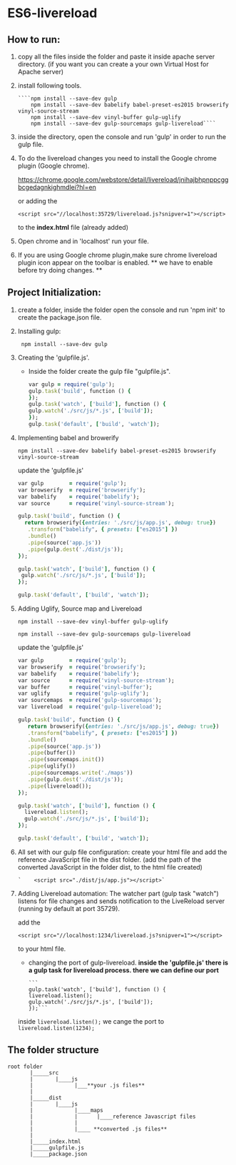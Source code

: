# ES6-livereload

## How to run:

1. copy all the files inside the folder and paste it inside apache server directory.
   (if you want you can create a your own Virtual Host for Apache server)
   
2. install following tools.

       ````npm install --save-dev gulp
           npm install --save-dev babelify babel-preset-es2015 browserify vinyl-source-stream
           npm install --save-dev vinyl-buffer gulp-uglify
           npm install --save-dev gulp-sourcemaps gulp-livereload````


3. inside the directory, open the console and run 'gulp' in order to run the gulp file.

4. To do the livereload changes you need to install the Google chrome plugin (Google chrome).

   https://chrome.google.com/webstore/detail/livereload/jnihajbhpnppcggbcgedagnkighmdlei?hl=en
   
   or adding the
   
   `<script src="//localhost:35729/livereload.js?snipver=1"></script>`
   
   to the **index.html** file (already added)

5. Open chrome and in 'localhost' run your file.

6. If you are using Google chrome plugin,make sure chrome livereload plugin icon appear on the toolbar is enabled. 
  ** we have to enable before try doing changes. **
   
  
   
   

## Project Initialization:

1. create a folder, inside the folder open the console and run 'npm init' to create the package.json file.

2. Installing gulp:

     ` npm install --save-dev gulp`
     
3. Creating the 'gulpfile.js'.

   - Inside the folder create the gulp file "gulpfile.js".
   
     ```Ruby
     var gulp = require('gulp');
     gulp.task('build', function () {
     });
     gulp.task('watch', ['build'], function () {
     gulp.watch('./src/js/*.js', ['build']);
     });
     gulp.task('default', ['build', 'watch']);
     ```
     
4. Implementing babel and browerify

     `npm install --save-dev babelify babel-preset-es2015 browserify vinyl-source-stream`
     
     update the 'gulpfile.js'
     
     ```Ruby
     var gulp        = require('gulp');
     var browserify  = require('browserify');
     var babelify    = require('babelify');
     var source      = require('vinyl-source-stream');
 
     gulp.task('build', function () {
       return browserify({entries: './src/js/app.js', debug: true})
        .transform("babelify", { presets: ["es2015"] })
        .bundle()
        .pipe(source('app.js'))
        .pipe(gulp.dest('./dist/js'));
     });
 
     gulp.task('watch', ['build'], function () {
      gulp.watch('./src/js/*.js', ['build']);
     });
 
     gulp.task('default', ['build', 'watch']);
     ```
  
5. Adding Uglify, Source map and Livereload

     `npm install --save-dev vinyl-buffer gulp-uglify`
     
     `npm install --save-dev gulp-sourcemaps gulp-livereload`


     update the 'gulpfile.js'
     
     ```Ruby
     var gulp        = require('gulp');
     var browserify  = require('browserify');
     var babelify    = require('babelify');
     var source      = require('vinyl-source-stream');
     var buffer      = require('vinyl-buffer');
     var uglify      = require('gulp-uglify');
     var sourcemaps  = require('gulp-sourcemaps');
     var livereload  = require('gulp-livereload');
 
     gulp.task('build', function () {
        return browserify({entries: './src/js/app.js', debug: true})
        .transform("babelify", { presets: ["es2015"] })
        .bundle()
        .pipe(source('app.js'))
        .pipe(buffer())
        .pipe(sourcemaps.init())
        .pipe(uglify())
        .pipe(sourcemaps.write('./maps'))
        .pipe(gulp.dest('./dist/js'));
        .pipe(livereload());
     });
 
     gulp.task('watch', ['build'], function () {
       livereload.listen();
       gulp.watch('./src/js/*.js', ['build']);
     });
 
     gulp.task('default', ['build', 'watch']);
     ```
     
6. All set with our gulp file configuration:
   create your html file and add the reference JavaScript file in the dist folder.
     (add the path of the converted JavaScript in the folder dist, to the html file created)
     
       `    <script src="./dist/js/app.js"></script>`
       
7. Adding Livereload automation: The watcher part (gulp task "watch") listens for file changes and sends notification to the    LiveReload server (running by default at port 35729).   

   add the
   
    `<script src="//localhost:1234/livereload.js?snipver=1"></script>`
    
    to your html file.
    
    
    - changing the port of gulp-livereload.
         **inside the 'gulpfile.js' there is a gulp task for livereload process. there we can define our port**
         
          ```
          gulp.task('watch', ['build'], function () {
          livereload.listen();
          gulp.watch('./src/js/*.js', ['build']);
          });```
     
      
     inside `livereload.listen();` we cange the port to `livereload.listen(1234);`
     
     
## The folder structure

```````````````
root folder
       |_____src
       |       |____js
       |             |___**your .js files**
       |
       |_____dist
       |       |____js
       |             |____maps
       |             |      |____reference Javascript files
       |             |
       |             |____ **converted .js files**
       |
       |_____index.html
       |_____gulpfile.js
       |_____package.json
```````````````
